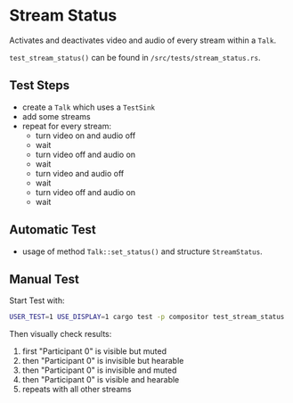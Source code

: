 <!--
SPDX-FileCopyrightText: OpenTalk GmbH <mail@opentalk.eu>

SPDX-License-Identifier: EUPL-1.2
-->

# Stream Status

Activates and deactivates video and audio of every stream within a `Talk`.

`test_stream_status()` can be found in `/src/tests/stream_status.rs`.

## Test Steps

- create a `Talk` which uses a `TestSink`
- add some streams
- repeat for every stream:
    - turn video on and audio off
    - wait
    - turn video off and audio on
    - wait
    - turn video and audio off
    - wait
    - turn video off and audio on
    - wait

## Automatic Test

- usage of method `Talk::set_status()` and structure `StreamStatus`.

## Manual Test

Start Test with:

```sh
USER_TEST=1 USE_DISPLAY=1 cargo test -p compositor test_stream_status
```

Then visually check results:

1. first "Participant 0" is visible but muted
2. then "Participant 0" is invisible but hearable
3. then "Participant 0" is invisible and muted
4. then "Participant 0" is visible and hearable
5. repeats with all other streams
